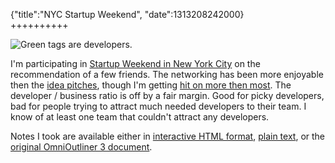 {"title":"NYC Startup Weekend", "date":1313208242000}  
++++++++++  

![Green tags are developers.](http://i.imgur.com/8MCMO.png)

I'm participating in [Startup Weekend in New York City](http://nyc.startupweekend.org/2011/07/30/august-startup-weekend-info/) on the recommendation of a few friends. The networking has been more enjoyable then the [idea pitches](http://twitter.com/#!/joshkehn/status/102167994314133504), though I'm getting [hit on more then most](http://twitter.com/#!/joshkehn/status/102151097195577344). The developer / business ratio is off by a fair margin. Good for picky developers, bad for people trying to attract much needed developers to their team. I know of at least one team that couldn't attract any developers.

Notes I took are available either in [interactive HTML format](http://joshuakehn.com/static/startup.html "NYC Startup weekend notes"), [plain text](http://joshuakehn.com/static/startup.txt "NYC Startup weekend notes"), or the [original OmniOutliner 3 document](http://joshuakehn.com/static/startup.oo3 "NYC Startup weekend notes").
